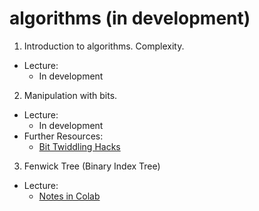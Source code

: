 # algorithms (in development)

1. Introduction to algorithms. Complexity.
  * Lecture:
     - In development

2. Manipulation with bits.
  * Lecture:
     - In development
  * Further Resources:
     - [Bit Twiddling Hacks](https://graphics.stanford.edu/~seander/bithacks.html)

3. Fenwick Tree (Binary Index Tree)
  * Lecture:
     - [Notes in Colab](https://colab.research.google.com/github/fbeilstein/algorithms/blob/master/fenwick_tree.ipynb)
